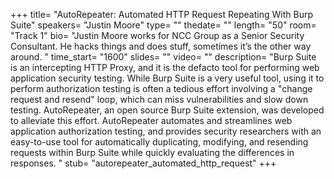 +++
title= "AutoRepeater: Automated HTTP Request Repeating With Burp Suite"
speakers= "Justin Moore"
type= ""
thedate= ""
length= "50"
room= "Track 1"
bio= "Justin Moore works for NCC Group as a Senior Security Consultant. He hacks things and does stuff, sometimes it’s the other way around.  "
time_start= "1600"
slides= ""
video= ""
description= "Burp Suite is an intercepting HTTP Proxy, and it is the defacto tool for performing web application security testing. While Burp Suite is a very useful tool, using it to perform authorization testing is often a tedious effort involving a &quot;change request and resend&quot; loop, which can miss vulnerabilities and slow down testing. AutoRepeater, an open source Burp Suite extension, was developed to alleviate this effort. AutoRepeater automates and streamlines web application authorization testing, and provides security researchers with an easy-to-use tool for automatically duplicating, modifying, and resending requests within Burp Suite while quickly evaluating the differences in responses.  "
stub= "autorepeater_automated_http_request"
+++